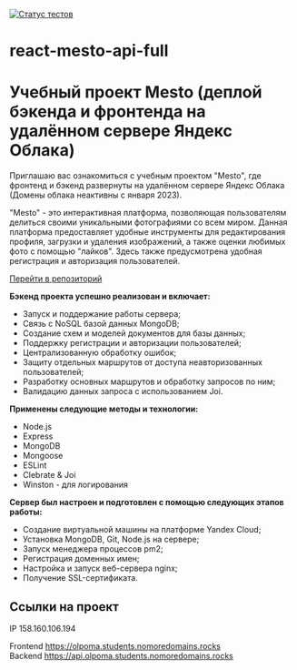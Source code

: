 [![Статус тестов](../../actions/workflows/tests.yml/badge.svg)](../../actions/workflows/tests.yml)

# react-mesto-api-full    
#  Учебный проект Mesto (деплой бэкенда и фронтенда на удалённом сервере Яндекс Облака)    
Приглашаю вас ознакомиться с учебным проектом  "Mesto", где фронтенд и бэкенд развернуты на удалённом сервере Яндекс Облака (Домены облака неактивны с января 2023).    

"Mesto" - это интерактивная платформа, позволяющая пользователям делиться своими уникальными фотографиями со всем миром. Данная платформа предоставляет удобные инструменты для редактирования профиля, загрузки и удаления изображений, а также оценки любимых фото с помощью "лайков". Здесь также предусмотрена удобная регистрация и авторизация пользователей.     

[Перейти в репозиторий](https://github.com/olga-kozhevina/react-mesto-api-full-gha)     

**Бэкенд проекта успешно реализован и включает:**    
* Запуск и поддержание работы сервера;     
* Связь с NoSQL базой данных MongoDB;    
* Создание схем и моделей документов для базы данных;  
* Поддержку регистрации и авторизации пользователей;  
* Централизованную обработку ошибок;    
* Защиту отдельных маршрутов от доступа неавторизованных пользователей;    
* Разработку основных маршрутов и обработку запросов по ним;     
* Валидацию данных запроса с использованием Joi.    

**Применены следующие методы и технологии:**  
* Node.js    
* Express  
* MongoDB  
* Mongoose  
* ESLint  
* Clebrate & Joi  
* Winston - для логирования    

**Сервер был настроен и подготовлен с помощью следующих этапов работы:**  
* Создание виртуальной машины на платформе Yandex Cloud;    
* Установка MongoDB, Git, Node.js на сервере;    
* Запуск менеджера процессов pm2;    
* Регистрация доменных имен;    
* Настройка и запуск веб-сервера nginx;    
* Получение SSL-сертификата.    

## Ссылки на проект    

IP 158.160.106.194    

Frontend https://olpoma.students.nomoredomains.rocks    
Backend https://api.olpoma.students.nomoredomains.rocks    
